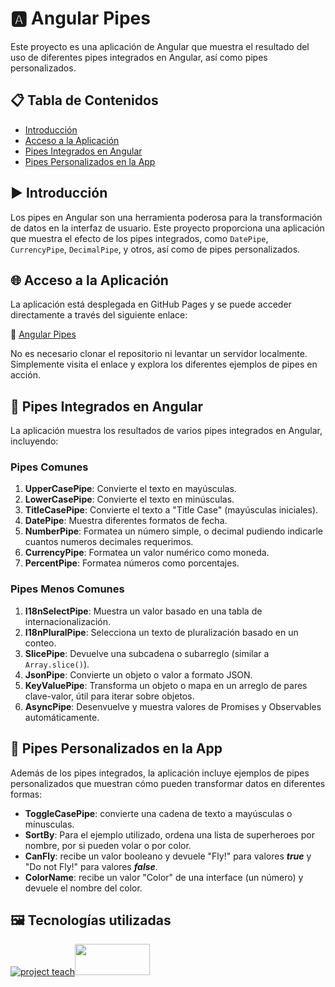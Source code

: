 # 🅰 Angular Pipes

Este proyecto es una aplicación de Angular que muestra el resultado del uso de diferentes pipes integrados en Angular, así como pipes personalizados.

## 📋 Tabla de Contenidos

- [Introducción](#introducción)
- [Acceso a la Aplicación](#acceso-a-la-aplicación)
- [Pipes Integrados en Angular](#pipes-integrados-en-angular)
- [Pipes Personalizados en la App](#pipes-personalizados-en-la-app)

## ▶ Introducción

Los pipes en Angular son una herramienta poderosa para la transformación de datos en la interfaz de usuario. Este proyecto proporciona una aplicación que muestra el efecto de los pipes integrados, como `DatePipe`, `CurrencyPipe`, `DecimalPipe`, y otros, así como de pipes personalizados.

## 🌐 Acceso a la Aplicación

La aplicación está desplegada en GitHub Pages y se puede acceder directamente a través del siguiente enlace:

🔗 [Angular Pipes](https://iam-leo.github.io/angular-pipes/)

No es necesario clonar el repositorio ni levantar un servidor localmente. Simplemente visita el enlace y explora los diferentes ejemplos de pipes en acción.

## 🔁 Pipes Integrados en Angular

La aplicación muestra los resultados de varios pipes integrados en Angular, incluyendo:

### Pipes Comunes

1. **UpperCasePipe**: Convierte el texto en mayúsculas.
2. **LowerCasePipe**: Convierte el texto en minúsculas.
3. **TitleCasePipe**: Convierte el texto a "Title Case" (mayúsculas iniciales).
4. **DatePipe**: Muestra diferentes formatos de fecha.
5. **NumberPipe**: Formatea un número simple, o decimal pudiendo indicarle cuantos numeros decimales requerimos.
6. **CurrencyPipe**: Formatea un valor numérico como moneda.
7. **PercentPipe**: Formatea números como porcentajes.


### Pipes Menos Comunes

1. **I18nSelectPipe**: Muestra un valor basado en una tabla de internacionalización.
2. **I18nPluralPipe**: Selecciona un texto de pluralización basado en un conteo.
3. **SlicePipe**: Devuelve una subcadena o subarreglo (similar a `Array.slice()`).
4. **JsonPipe**: Convierte un objeto o valor a formato JSON.
5. **KeyValuePipe**: Transforma un objeto o mapa en un arreglo de pares clave-valor, útil para iterar sobre objetos.
6. **AsyncPipe**: Desenvuelve y muestra valores de Promises y Observables automáticamente.

## 🔂 Pipes Personalizados en la App

Además de los pipes integrados, la aplicación incluye ejemplos de pipes personalizados que muestran cómo pueden transformar datos en diferentes formas:

- **ToggleCasePipe**: convierte una cadena de texto a mayúsculas o mínusculas.
- **SortBy**: Para el ejemplo utilizado, ordena una lista de superheroes por nombre, por si pueden volar o por color.
- **CanFly**: recibe un valor booleano y devuele "Fly!" para valores **_true_** y "Do not Fly!" para valores **_false_**.
- **ColorName**: recibe un valor "Color" de una interface (un número) y devuele el nombre del color.

## 🖼 Tecnologías utilizadas



[![project teach](https://skillicons.dev/icons?i=angular,tailwind,typescript,prime-ng)](https://skillicons.dev)<img src="https://miro.medium.com/v2/resize:fit:800/1*hNpbTpVjFsUEzvVCn_3jEg.png" width="120" height="50">


